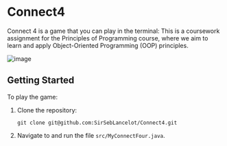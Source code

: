 # Connect4

Connect 4 is a game that you can play in the terminal:
This is a coursework assignment for the Principles of Programming course, where we aim to learn and apply Object-Oriented Programming (OOP) principles. 

![image](https://github.com/SirSebLancelot/Connect4/assets/116905392/909f037d-6253-4239-89f1-5f96200533d4)

## Getting Started

To play the game:

1) Clone the repository:
   ```
   git clone git@github.com:SirSebLancelot/Connect4.git
   ```
3) Navigate to and run the file  `src/MyConnectFour.java`.
